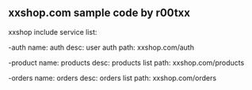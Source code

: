 ## xxshop.com sample code by r00txx

xxshop include service list:

-auth
name: auth
desc: user auth
path: xxshop.com/auth


-product
name: products
desc: products list
path: xxshop.com/products


-orders
name: orders
desc: orders list
path: xxshop.com/orders


